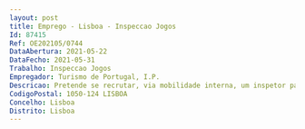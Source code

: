```yaml
--- 
layout: post
title: Emprego - Lisboa - Inspeccao Jogos
Id: 87415
Ref: OE202105/0744
DataAbertura: 2021-05-22
DataFecho: 2021-05-31
Trabalho: Inspeccao Jogos
Empregador: Turismo de Portugal, I.P.
Descricao: Pretende se recrutar, via mobilidade interna, um inspetor para o desempenho das seguintes atividades Monitorização, controlo e inspeção das entidades exploradoras de jogos e apostas online, para além das referidas nas normas de competência expressas no artigo 3.º do Decreto Regulamentar n.º 14 2001, de 18 de setembro, e do exercício das competências previstas Decreto  Lei n.º 129 2012, de 22 de junho, na redação dada pelo Decreto  Lei n.º 66 2015, de 29 de abril, e das inerentes à formação académica de base, nomeadamente para o tratamento permanente de dados e elaboração de modelos estatísticos e de utilização de data mining que assegurem a monitorização e o controlo da atividade de jogos e apostas online, bem como, ainda, a elaboração de estudos e relatórios que suportem a decisão.
CodigoPostal: 1050-124 LISBOA
Concelho: Lisboa
Distrito: Lisboa
--- 
```

